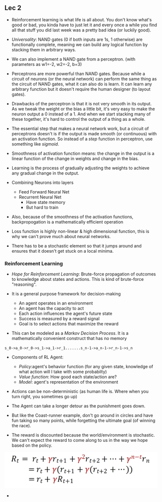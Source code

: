 ## Lec 2

- Reinforcement learning is what life is all about. You don't know what's good or bad, you kinda have to just let it and every once a while you find
all that stuff you did last week was a pretty bad idea (or luckily good).

- *Universality*: NAND gates (0 if both inputs are 1s, 1 otherwise) are functionally complete, meaning we can build any logical function by stacking them 
in arbitrary ways.

- We can also implement a NAND gate from a perceptron. (with parameters as w1=-2, w2=-2, b=3)

- Perceptrons are more powerful than NAND gates. Because while a circuit of neurons (or the neural network) can perform the same thing as the circuit of NAND gates, what it can also do is learn. It can learn any arbitrary function but it doesn't require the human designer (to layout gates).

- Drawbacks of the perceptron is that it is not very smooth in its output. As we tweak the weight or the bias a little bit, it's very easy to make the neuron output a 0 instead of a 1. And when we start stacking many of these together, it's hard to control the output of a thing as a whole. 

- The essential step that makes a neural network work, but a circuit of perceptrons doesn't is if the output is made smooth (or continuous) with an activation function. So instead of a *step* function in perceptron, use something like *sigmoid*. 

- Smoothness of activation function means: the change in the output is a linear function of the change in weights and change in the bias.

- Learning is the process of gradually adjusting the weights to achieve any gradual change in the output. 

- Combining Neurons into layers
	- Feed Forward Neural Net
	- Recurrent Neural Net 
		- Have state memory 
		- But hard to train 

- Also, because of the smoothness of the activation functions, backpropogation is a mathematically efficient operation

- Loss function is highly non-linear & high dimensional function, this is why we can't prove much about neural networks.

- There has to be a stochastic element so that it jumps around and ensures that it doesn't get stuck on a local minima.

### Reinforcement Learning

- *Hope for Reinforcement Learning*: Brute-force propagation of outcomes to knowledge about states and actions. This is kind of brute-force "reasoning". 

- It is a general purpose framework for decision-making
	- An agent operates in an environment 
	- An agent has the capacity to act
	- Each action influences the agent's future state
	- Success is measured by a reward signal
	- Goal is to select actions that maximize the reward

- This can be modeled as a *Markov Decision Process*. It is a mathematically convenient construct that has no memory

`s_0->a_0->r_0->s_1->a_1->r_1.......s_n-1->a_n-1->r_n-1->s_n`

- Components of RL Agent:
	- *Policy*:agent's behavior function (for any given state, knowledge of what action will I take with some probabilty)
	- *Value function*: How good each state/action are?
	- *Model*: agent's representation of the environment

- Actions can be non-deterministic (as human life is. Where when you turn right, you sometimes go up)

- The Agent can take a longer detour as the punishment goes down.

- But like the Coast-runner example, don't go around in circles and have fun taking so many points, while forgetting the ultimate goal (of winning the race).

- The reward is discounted because the world/environment is stochastic. We can't expect the reward to come along to us in the way we hope based on the policy.     

![Discounted Reward Formulation](https://raw.githubusercontent.com/sidak/ML-Course-Notes/master/MIT%206.S094%20Deep%20Learning%20for%20Self-Driving%20Cars/img/DiscountedRewardFormulation.png)

- 


